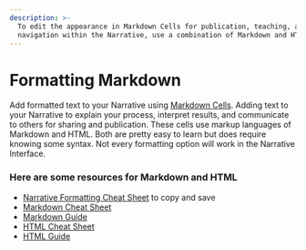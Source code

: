 ```yaml
---
description: >-
  To edit the appearance in Markdown Cells for publication, teaching, and to add
  navigation within the Narrative, use a combination of Markdown and HTML.
---
```


# Formatting Markdown

Add formatted text to your Narrative using [Markdown Cells](revise.md#add-text-to-your-narrative). Adding text to your Narrative to explain your process,  interpret results, and communicate to others for sharing and publication. These cells use markup languages of Markdown and HTML. Both are pretty easy to learn but does require knowing some syntax. Not every formatting option will work in the Narrative Interface. 

### Here are some resources for Markdown and HTML

* [Narrative Formatting Cheat Sheet](https://narrative.kbase.us/narrative/69716) to copy and save
* [Markdown Cheat Sheet](https://www.markdownguide.org/cheat-sheet/)
* [Markdown Guide](https://www.markdownguide.org/basic-syntax)
* [HTML Cheat Sheet](https://htmlcheatsheet.com/)
* [HTML Guide](http://www.simplehtmlguide.com/essential.php)





